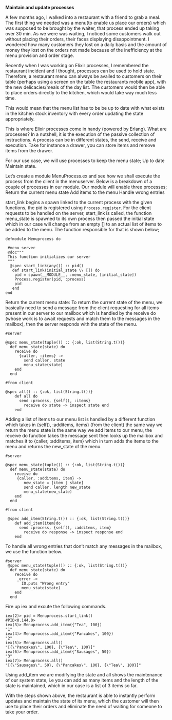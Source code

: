 **Maintain and update processes**

A few months ago, I walked into a restaurant with a friend to grab a meal. 
The first thing we needed was a menu(to enable us place our orders) which was supposed to be brought by the waiter, 
that process ended up taking over 30 min. As we were was waiting, I noticed some customers walk out without placing 
their orders, their faces displaying disappointment. I wondered how many customers they lost on a daily basis and the 
amount of money they lost on the orders not made because of the inefficiency at the menu provision and order stage.
 
Recently when I was working on Elixir processes, I remembered the restaurant incident and I thought, 
processes can be used to hold state. Therefore, a restaurant menu can always be availed to customers on their table
(perhaps using a screen on the table the restaurants mobile app), with the new delicacies/meals of the day list. The customers would then be able to place orders directly to the kitchen, which would take way much less time. 

This would mean that the menu list has to be be up to date with what exists in the kitchen stock inventory with every order updating the state appropriately.
 
This is where Elixir processes come in handy (powered by Erlang). What are processes? In a nutshell, it is the execution
of the passive collection of instructions. A process can be in different states, the send, receive and execution. Take
for instance a drawer, you can store items and remove items from the drawer.
 
For our use case, we will use processes to keep the menu state;
Up to date
Maintain state.


Let’s create a module MenuProcess.ex and see how we shall execute the process from the client in the menuserver.
Below is a breakdown of a couple of processes in our module. Our module will enable three processes;
Return the current menu state
Add items to the menu
Handle wrong entries

start_link begins a spawn linked to the current process with the given functions, the pid is registered using `Process.register`. For the client requests to be handled on the server, start_link is called, the function menu_state is spawned to its own process then passed the initial state which in our case will change from an empty [] to an actual list of items to be added to the menu. The function responsible for that is shown below;

 ```
defmodule Menuprocess do
  
  #menu server
  @doc"""
  This function initializes our server 
  """
   @spec start_link(any()) :: pid()
    def start_link(initial_state \\ []) do
     pid = spawn(__MODULE__, :menu_state, [initial_state])
     Process.register(pid, :process)
     pid 
    end
end 
```

Return the current menu state:
To return the current state of the menu, we basically need to send a message from the client requesting for all items
present in our server to our mailbox which is handled by the receive do (whose work is to await requests and match them 
to the messages in the mailbox), then the server responds with the state of the menu.

```
#server

@spec menu_state(tuple()) :: {:ok, list(String.t())}
  def menu_state(state) do
    receive do
      {caller, :items} ->
        send caller, state
        menu_state(state)
    end
  end
  
#from client

@spec all() :: {:ok, list(String.t())}
    def all do 
      send :process, {self(), :items}
        receive do state -> inspect state end
    end
```

Adding a list of items to our menu list is handled by a different function which takes in {self(), :additems, items}
(from the client) the same way we return the menu state is the same way we add items to our menu, the receive do
function takes the message sent then looks up the mailbox and matches it to {caller, :additems, item} which in turn
adds the items to the menu and returns the new_state of the menu.

```
#server

@spec menu_state(tuple()) :: {:ok, list(String.t())}
  def menu_state(state) do
    receive do
     {caller, :additems, item} ->
        new_state = [item | state]
        send caller, length new_state
        menu_state(new_state)
    end
  end
        
#from client

 @spec add_item(String.t()) :: {:ok, list(String.t())}
    def add_item(item)do
      send :process, {self(), :additems, item}
        receive do response -> inspect response end
    end
```

To handle all wrong entries that don’t match any messages in the mailbox, we use the function below.

```
#server
 @spec menu_state(tuple()) :: {:ok, list(String.t())}
  def menu_state(state) do
    receive do
     _error ->
       IO.puts "Wrong entry"
       menu_state(state)
    end
  end
```

Fire up iex and excute the following commands.
```
iex(2)> pid = Menuprocess.start_link()
#PID<0.144.0>
iex(3)> Menuprocess.add_item({"Tea", 100})
"1"
iex(4)> Menuprocess.add_item({"Pancakes", 100})
"2"
iex(5)> Menuprocess.all()
"[{\"Pancakes\", 100}, {\"Tea\", 100}]"
iex(6)> Menuprocess.add_item({"Sausages", 50})
"3"
iex(7)> Menuprocess.all()
"[{\"Sausages\", 50}, {\"Pancakes\", 100}, {\"Tea\", 100}]"
```

Using add_item we are modifying the state and all shows the maintenance of our system state, i.e you can add as many 
items and the length of the state is maintained, which in our case is a list of 3 items so far.

With the steps shown above, the restaurant is able to instantly perform updates and maintain the state of its menu, which the customer will then use to place their orders and eliminate the need of waiting for someone to take your order.
